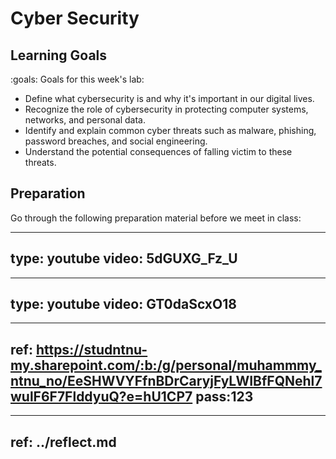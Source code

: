 # Cyber Security




## Learning Goals

:goals: Goals for this week's lab:

- Define what cybersecurity is and why it's important in our digital lives.
- Recognize the role of cybersecurity in protecting computer systems, networks, and personal data.
- Identify and explain common cyber threats such as malware, phishing, password breaches, and social engineering.
- Understand the potential consequences of falling victim to these threats.


## Preparation

Go through the following preparation material before we meet in class:

---
type: youtube
video: 5dGUXG_Fz_U
---

---
type: youtube
video: GT0daScxO18
---

-----
ref: https://studntnu-my.sharepoint.com/:b:/g/personal/muhammmy_ntnu_no/EeSHWVYFfnBDrCaryjFyLWIBfFQNehl7wulF6F7FlddyuQ?e=hU1CP7
pass:123
-----

---
ref: ../reflect.md
---
